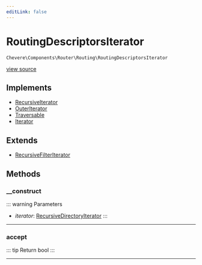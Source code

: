 ```yaml
---
editLink: false
---
```


# RoutingDescriptorsIterator

`Chevere\Components\Router\Routing\RoutingDescriptorsIterator`

[view source](https://github.com/chevere/chevere/blob/main/src/Chevere/Components/Router/Routing/RoutingDescriptorsIterator.php)

## Implements

- [RecursiveIterator](https://www.php.net/manual/class.recursiveiterator)
- [OuterIterator](https://www.php.net/manual/class.outeriterator)
- [Traversable](https://www.php.net/manual/class.traversable)
- [Iterator](https://www.php.net/manual/class.iterator)

## Extends

- [RecursiveFilterIterator](https://www.php.net/manual/class.recursivefilteriterator)

## Methods

### __construct

::: warning Parameters
- *iterator*: [RecursiveDirectoryIterator](https://www.php.net/manual/class.recursivedirectoryiterator)
:::

---

### accept

::: tip Return
bool
:::

---
